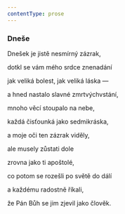 ```yaml
---
contentType: prose
---
```


### Dneše

Dnešek je jistě nesmírný zázrak,

dotkl se vám mého srdce znenadání

jak veliká bolest, jak veliká láska —

a hned nastalo slavné zmrtvýchvstání,

mnoho věcí stoupalo na nebe,

každá čisťounká jako sedmikráska,

a moje oči ten zázrak viděly,

ale musely zůstati dole

zrovna jako ti apoštolé,

co potom se rozešli po světě do dálí

a každému radostně říkali,

že Pán Bůh se jim zjevil jako člověk.
